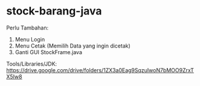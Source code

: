 # stock-barang-java

Perlu Tambahan:
1. Menu Login
2. Menu Cetak (Memilih Data yang ingin dicetak)
3. Ganti GUI StockFrame.java

Tools/Libraries/JDK:
https://drive.google.com/drive/folders/1ZX3a0Eag9SqzuIwoN7bMOO9ZrxTX5Iw8
